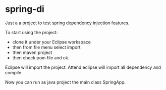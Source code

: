 # spring-di

Just a a project to test spring dependency injection features.

To start using the project:
- clone it under your Eclipse workspace
- then from file menu select import
- then maven project
- then check pom file and ok.

Eclipse will import the project. Attend eclipse will import all dependency and compile.

Now you can run as java project the main class SpringApp.
 
